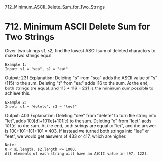 712_Minimum_ASCII_Delete_Sum_for_Two_Strings
# 712. Minimum ASCII Delete Sum for Two Strings

Given two strings s1, s2, find the lowest ASCII sum of deleted characters to
        make two strings equal.

    Example 1:
    Input: s1 = "sea", s2 = "eat"
Output: 231
Explanation: Deleting "s" from "sea" adds the ASCII value of "s" (115) to the sum.
Deleting "t" from "eat" adds 116 to the sum.
At the end, both strings are equal, and 115 + 116 = 231 is the minimum sum possible to achieve this.

    

    Example 2:
    Input: s1 = "delete", s2 = "leet"
Output: 403
Explanation: Deleting "dee" from "delete" to turn the string into "let",
adds 100[d]+101[e]+101[e] to the sum.  Deleting "e" from "leet" adds 101[e] to the sum.
At the end, both strings are equal to "let", and the answer is 100+101+101+101 = 403.
If instead we turned both strings into "lee" or "eet", we would get answers of 433 or 417, which are higher.

    

    Note:
    0 < s1.length, s2.length <= 1000.
    All elements of each string will have an ASCII value in [97, 122].